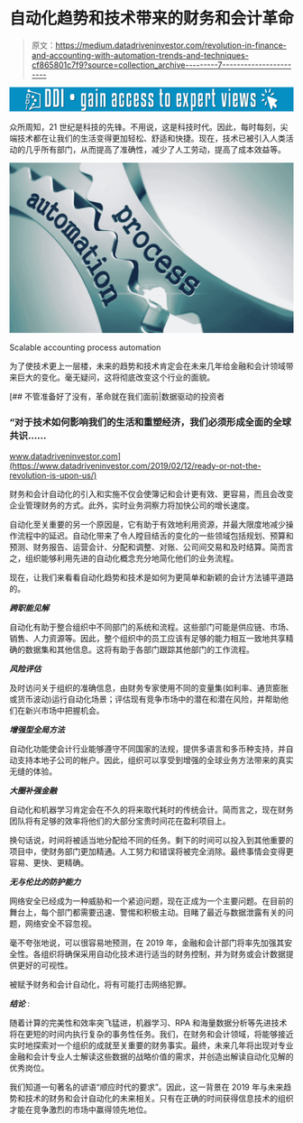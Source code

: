 # 自动化趋势和技术带来的财务和会计革命

> 原文：<https://medium.datadriveninvestor.com/revolution-in-finance-and-accounting-with-automation-trends-and-techniques-cf865801c7f9?source=collection_archive---------7----------------------->

[![](img/8c00af22e3912836b0b869bd502a36ac.png)](http://www.track.datadriveninvestor.com/1B9E)

众所周知，21 世纪是科技的先锋。不用说，这是科技时代。因此，每时每刻，尖端技术都在让我们的生活变得更加轻松、舒适和快捷。现在，技术已被引入人类活动的几乎所有部门，从而提高了准确性，减少了人工劳动，提高了成本效益等。

![](img/d3b5d3e2fb9f203f43e3869e67eea807.png)

Scalable accounting process automation

为了使技术更上一层楼，未来的趋势和技术肯定会在未来几年给金融和会计领域带来巨大的变化。毫无疑问，这将彻底改变这个行业的面貌。

[](https://www.datadriveninvestor.com/2019/02/12/ready-or-not-the-revolution-is-upon-us/) [## 不管准备好了没有，革命就在我们面前|数据驱动的投资者

### “对于技术如何影响我们的生活和重塑经济，我们必须形成全面的全球共识……

www.datadriveninvestor.com](https://www.datadriveninvestor.com/2019/02/12/ready-or-not-the-revolution-is-upon-us/) 

财务和会计自动化的引入和实施不仅会使簿记和会计更有效、更容易，而且会改变企业管理财务的方式。此外，实时业务洞察力将加快公司的增长速度。

自动化至关重要的另一个原因是，它有助于有效地利用资源，并最大限度地减少操作流程中的延迟。自动化带来了令人瞠目结舌的变化的一些领域包括规划、预算和预测、财务报告、运营会计、分配和调整、对账、公司间交易和及时结算。简而言之，组织能够利用先进的自动化概念充分地简化他们的业务流程。

现在，让我们来看看自动化趋势和技术是如何为更简单和新颖的会计方法铺平道路的。

***跨职能见解***

自动化有助于整合组织中不同部门的系统和流程。这些部门可能是供应链、市场、销售、人力资源等。因此，整个组织中的员工应该有足够的能力相互一致地共享精确的数据集和其他信息。这将有助于各部门跟踪其他部门的工作流程。

***风险评估***

及时访问关于组织的准确信息，由财务专家使用不同的变量集(如利率、通货膨胀或货币波动)运行自动化场景；评估现有竞争市场中的潜在和潜在风险，并帮助他们在新兴市场中把握机会。

***增强型全局方法***

自动化功能使会计行业能够遵守不同国家的法规，提供多语言和多币种支持，并自动支持本地子公司的帐户。因此，组织可以享受到增强的全球业务方法带来的真实无缝的体验。

***大圈补强金融***

自动化和机器学习肯定会在不久的将来取代耗时的传统会计。简而言之，现在财务团队将有足够的效率将他们的大部分宝贵时间花在盈利项目上。

换句话说，时间将被适当地分配给不同的任务。剩下的时间可以投入到其他重要的项目中，使财务部门更加精通。人工努力和错误将被完全消除。最终事情会变得更容易、更快、更精确。

***无与伦比的防护能力***

网络安全已经成为一种威胁和一个紧迫问题，现在正成为一个主要问题。在目前的舞台上，每个部门都需要迅速、警惕和积极主动。目睹了最近与数据泄露有关的问题，网络安全不容忽视。

毫不夸张地说，可以很容易地预测，在 2019 年，金融和会计部门将率先加强其安全性。各组织将确保采用自动化技术进行适当的财务控制，并为财务或会计数据提供更好的可视性。

被赋予财务和会计自动化，将有可能打击网络犯罪。

***结论*** :

随着计算的完美性和效率突飞猛进，机器学习、RPA 和海量数据分析等先进技术将在更短的时间内执行复杂的事务性任务。我们，在财务和会计领域，将能够接近实时地探索对一个组织的成就至关重要的财务事实。最终，未来几年将出现对专业金融和会计专业人士解读这些数据的战略价值的需求，并创造出解读自动化见解的优秀岗位。

我们知道一句著名的谚语“顺应时代的要求”。因此，这一背景在 2019 年与未来趋势和技术的财务和会计自动化的未来相关。只有在正确的时间获得信息技术的组织才能在竞争激烈的市场中赢得领先地位。